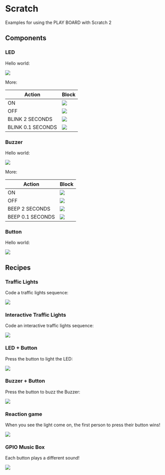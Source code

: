 # Scratch

Examples for using the PLAY BOARD with Scratch 2

## Components

### LED

Hello world:

![](images/scratch/led-blink.png)

More:

| Action            | Block                                 |
| ----------------- |:------------------------------------- |
| ON                | ![](images/scratch/led-on.png)        |
| OFF               | ![](images/scratch/led-off.png)       |
| BLINK 2 SECONDS   | ![](images/scratch/led-blink-2.png)   |
| BLINK 0.1 SECONDS | ![](images/scratch/led-blink-0.1.png) |

### Buzzer

Hello world:

![](images/scratch/led-blink.png)

More:

| Action            | Block                                   |
| ----------------- |:--------------------------------------- |
| ON                | ![](images/scratch/led-on.png)       |
| OFF               | ![](images/scratch/led-off.png)      |
| BEEP 2 SECONDS    | ![](images/scratch/led-blink-2.png)   |
| BEEP 0.1 SECONDS  | ![](images/scratch/led-blink-0.1.png) |

### Button

Hello world:

![](images/scratch/button.png)

## Recipes

### Traffic Lights

Code a traffic lights sequence:

![](images/scratch/traffic-lights.png)

### Interactive Traffic Lights

Code an interactive traffic lights sequence:

![](images/scratch/interactive-traffic-lights.png)

### LED + Button

Press the button to light the LED:

![](images/scratch/led-button.png)

### Buzzer + Button

Press the button to buzz the Buzzer:

![](images/scratch/led-button.png)

### Reaction game

When you see the light come on, the first person to press their button wins!

![](images/scratch/reaction-game.png)

### GPIO Music Box

Each button plays a different sound!

![](images/scratch/gpio-music-box.png)

